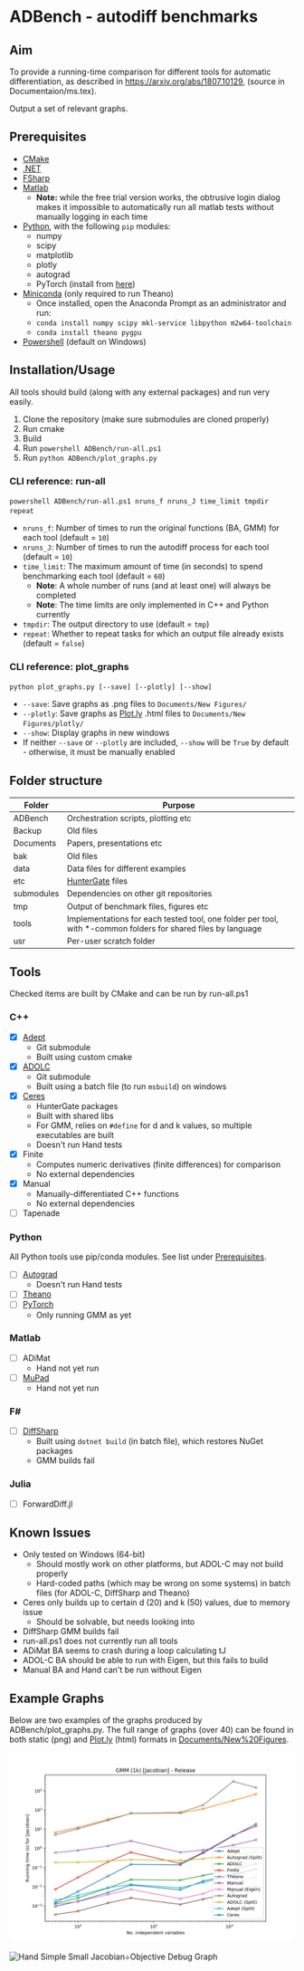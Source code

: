 # ADBench - autodiff benchmarks

## Aim

To provide a running-time comparison for different tools for automatic differentiation, 
as described in https://arxiv.org/abs/1807.10129, (source in Documentaion/ms.tex).

Output a set of relevant graphs.

## Prerequisites

- [CMake](https://cmake.org/)
- [.NET](https://www.microsoft.com/net)
- [FSharp](https://fsharp.org/)
- [Matlab](https://www.mathworks.com/products/matlab.html)
	- **Note:** while the free trial version works, the obtrusive login dialog makes it impossible to automatically run all matlab tests without manually logging in each time
- [Python](https://www.python.org/), with the following `pip` modules:
	- numpy
	- scipy
	- matplotlib
	- plotly
	- autograd
	- PyTorch (install from [here](https://pytorch.org/))
- [Miniconda](https://conda.io/miniconda.html) (only required to run Theano)
	- Once installed, open the Anaconda Prompt as an administrator and run:
	- `conda install numpy scipy mkl-service libpython m2w64-toolchain`
	- `conda install theano pygpu`
- [Powershell](https://docs.microsoft.com/en-us/powershell/scripting/setup/installing-powershell
) (default on Windows)

## Installation/Usage

All tools should build (along with any external packages) and run very easily.

1) Clone the repository (make sure submodules are cloned properly)
2) Run cmake
3) Build
4) Run `powershell ADBench/run-all.ps1`
5) Run `python ADBench/plot_graphs.py`

### CLI reference: run-all

`powershell ADBench/run-all.ps1 nruns_f nruns_J time_limit tmpdir repeat`
- `nruns_f`: Number of times to run the original functions (BA, GMM) for each tool (default = `10`)
- `nruns_J`: Number of times to run the autodiff process for each tool (default = `10`)
- `time_limit`: The maximum amount of time (in seconds) to spend benchmarking each tool (default = `60`)
	- **Note**: A whole number of runs (and at least one) will always be completed
	- **Note**: The time limits are only implemented in C++ and Python currently
- `tmpdir`: The output directory to use (default = `tmp`)
- `repeat`: Whether to repeat tasks for which an output file already exists (default = `false`)

### CLI reference: plot_graphs

`python plot_graphs.py [--save] [--plotly] [--show]`
- `--save`: Save graphs as .png files to `Documents/New Figures/`
- `--plotly`: Save graphs as [Plot.ly](https://plot.ly/) .html files to `Documents/New Figures/plotly/`
- `--show`: Display graphs in new windows
- If neither `--save` or `--plotly` are included, `--show` will be `True` by default - otherwise, it must be manually enabled

## Folder structure

| Folder    | Purpose
| --------- | ------- |
| ADBench   | Orchestration scripts, plotting etc
| Backup	| Old files
| Documents | Papers, presentations etc
| bak		| Old files
| data      | Data files for different examples 
| etc		| [HunterGate](https://github.com/ruslo/hunter) files
| submodules| Dependencies on other git repositories
| tmp       | Output of benchmark files, figures etc
| tools     | Implementations for each tested tool, one folder per tool, with *-common folders for shared files by language
| usr       | Per-user scratch folder

## Tools

Checked items are built by CMake and can be run by run-all.ps1

### C++
- [x] [Adept](https://github.com/rjhogan/Adept-2)
	- Git submodule
	- Built using custom cmake
- [x] [ADOLC](https://gitlab.com/adol-c/adol-c)
	- Git submodule
	- Built using a batch file (to run `msbuild`) on windows
- [x] [Ceres](https://github.com/ceres-solver/ceres-solver)
	- HunterGate packages
	- Built with shared libs
	- For GMM, relies on `#define` for d and k values, so multiple executables are built
	- Doesn't run Hand tests
- [x] Finite
	- Computes numeric derivatives (finite differences) for comparison
	- No external dependencies
- [x] Manual
	- Manually-differentiated C++ functions
	- No external dependencies
- [ ] Tapenade

### Python
All Python tools use pip/conda modules. See list under [Prerequisites](#prerequisites).
- [ ] [Autograd](https://github.com/HIPS/autograd)
	- Doesn't run Hand tests
- [ ] [Theano](https://github.com/Theano/Theano)
- [ ] [PyTorch](https://pytorch.org/)
	- Only running GMM as yet

### Matlab
- [ ] ADiMat
	- Hand not yet run
- [ ] [MuPad](https://www.mathworks.com/discovery/mupad.html)
	- Hand not yet run

### F#
- [ ] [DiffSharp](https://github.com/DiffSharp/DiffSharp)
	- Built using `dotnet build` (in batch file), which restores NuGet packages
	- GMM builds fail

### Julia
- [ ] ForwardDiff.jl

## Known Issues
- Only tested on Windows (64-bit)
	- Should mostly work on other platforms, but ADOL-C may not build properly
	- Hard-coded paths (which may be wrong on some systems) in batch files (for ADOL-C, DiffSharp and Theano)
- Ceres only builds up to certain d (20) and k (50) values, due to memory issue
	- Should be solvable, but needs looking into
- DiffSharp GMM builds fail
- run-all.ps1 does not currently run all tools
- ADiMat BA seems to crash during a loop calculating tJ
- ADOL-C BA should be able to run with Eigen, but this fails to build
- Manual BA and Hand can't be run without Eigen

## Example Graphs

Below are two examples of the graphs produced by ADBench/plot_graphs.py. The full range of graphs (over 40) can be found in both static (png) and [Plot.ly](https://plot.ly/) (html) formats in [Documents/New%20Figures](/Documents/New%20Figures/).

![GMM 1k Jacobian Release Graph](/Documents/New%20Figures/static/Release/jacobian/GMM%20%281k%29%20[Jacobian]%20-%20Release%20Graph.png)

![Hand Simple Small Jacobian÷Objective Debug Graph](/Documents/New%20Figures/static/Debug/jacobian%20÷%20objective/HAND%20%28Simple,%20Small%29%20[Jacobian%20÷%20objective]%20-%20Debug%20Graph.png)
